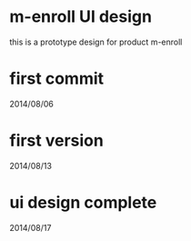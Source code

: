 m-enroll UI design
===============
this is a  prototype design for product m-enroll

first commit
=================
2014/08/06

first version
=================
2014/08/13

ui design complete
=================
2014/08/17
